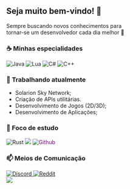 ## Seja muito bem-vindo! 👋

Sempre buscando novos conhecimentos para<br/>
tornar-se um desenvolvedor cada dia melhor 🍂

### ☕ Minhas especialidades

<div display="flex">
  <img src="https://img.shields.io/badge/java-%23ED8B00.svg?style=for-the-badge&logo=openjdk&logoColor=white" alt="Java"/>
  <img src="https://img.shields.io/badge/lua-%232C2D72.svg?style=for-the-badge&logo=lua&logoColor=white" alt="Lua"/>
  <img src="https://img.shields.io/badge/c%23-%23239120.svg?style=for-the-badge&logo=csharp&logoColor=white" alt="C#"/>
  <img src="https://img.shields.io/badge/c++-%23239120.svg?style=for-the-badge&logo=cplusplus&logoColor=white" alt="C++"/>
</div>

### 🧶 Trabalhando atualmente

<ul>
  <li>Solarion Sky Network;</li>
  <li>Criação de APIs utilitárias.</li>
  <li>Desenvolvimento de Jogos (2D/3D);</li>
  <li>Desenvolvimento de Aplicações;</li>
</ul>


### 🌱 Foco de estudo

<div display="flex">
  <img src="https://img.shields.io/badge/rust-%23000000.svg?style=for-the-badge&logo=rust&logoColor=white" alt="Rust" "/>
  <img src="https://img.shields.io/badge/c-%2300599C.svg?style=for-the-badge&logo=c&logoColor=white" style="color: red;"/>
  <img src="https://img.shields.io/badge/github-%23121011.svg?style=for-the-badge&logo=github&logoColor=white" alt="Github" style="color: purple;"/>
</div>

### 📫 Meios de Comunicação

<div display="flex">
  <a href="https://discord.gg/cAHKNykAuT">
    <img src="https://img.shields.io/badge/Discord-%235865F2.svg?style=for-the-badge&logo=discord&logoColor=white" alt="Discord"/>
  </a>
  <a href="https://www.reddit.com/user/TioStitch">
    <img src="https://img.shields.io/badge/Reddit-FF4500?style=for-the-badge&logo=reddit&logoColor=white" alt="Reddit"/>
  </a>
</div>


<img src="https://user-images.githubusercontent.com/74038190/241765440-80728820-e06b-4f96-9c9e-9df46f0cc0a5.gif"/>
